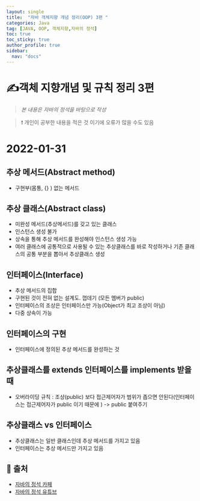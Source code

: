 ```yaml
---
layout: single
title:  "자바 객체지향 개념 정리(OOP) 3편 "
categories: Java
tag: [JAVA, OOP, 객체지향,자바의 정석]
toc: true
toc_sticky: true
author_profile: true
sidebar:
  nav: "docs"
---
```


# ✍객체 지향개념 및 규칙 정리 3편

<!--Quote-->
> *본 내용은 자바의 정석을 바탕으로 작성*

> ❗ 개인이 공부한 내용을 적은 것 이기에 오류가 많을 수도 있음

# 2022-01-31

## 추상 메서드(Abstract method)

- 구현부(몸통, {} ) 없는 메서드
<script src="https://gist.github.com/kimyeong96/f2fad5ff52fa3404df1c0434829e1c50.js"></script>

## 추상 클래스(Abstract class)

- 미완성 메서드(추상메서드)를 갖고 있는 클래스
- 인스턴스 생성 불가
- 상속을 통해 추상 메서드를 완성해야 인스턴스 생성 가능
- 여러 클래스에 공통적으로 사용될 수 있는 추상클래스를 바로 작성하거나 기존 클래스의 공통 부분을 뽑아서 추상클래스 생성

<script src="https://gist.github.com/kimyeong96/7c4e89390ac79d1cb2eb4737abb18e50.js"></script>

<script src="https://gist.github.com/kimyeong96/3aefa7a007fbc9ee763ef64a8bd732f8.js"></script>

## 인터페이스(Interface)

- 추상 메서드의 집합
- 구현된 것이 전혀 없는 설계도. 껍데기 (모든 멤버가 public)
- 인터페이스의 조상은 인터페이스만 가능(Object가 최고 조상이 아님)
- 다중 상속이 가능

<script src="https://gist.github.com/kimyeong96/c1be3b9c50cb6c506f121d91c5f33b13.js"></script>

## 인터페이스의 구현

- 인터페이스에 정의된 추상 메서드를 완성하는 것

<script src="https://gist.github.com/kimyeong96/6a7ec9c92d3f2f671a929675dab86658.js"></script>

## 추상클래스를 extends 인터페이스를 implements 받을때
<script src="https://gist.github.com/kimyeong96/68b914d2a6e2a3505868e31db2b39db9.js"></script>

- 오버라이딩 규칙 : 조상(public) 보다 접근제어자가 범위가 좁으면 안된다(인터페이스는 접근제어자가 public 이기 때문에 ) -> public 붙여주기


## 추상클래스 vs 인터페이스

- 추상클래스는 일반 클래스인데 추상 메서드를 가지고 있음
- 인터페이스는 추상 메서드만 가지고 있음


## 📑 출처

 - [자바의 정석 카페](https://cafe.naver.com/javachobostudy)
 - [자바의 정석 유튜브](https://www.youtube.com/user/MasterNKS)